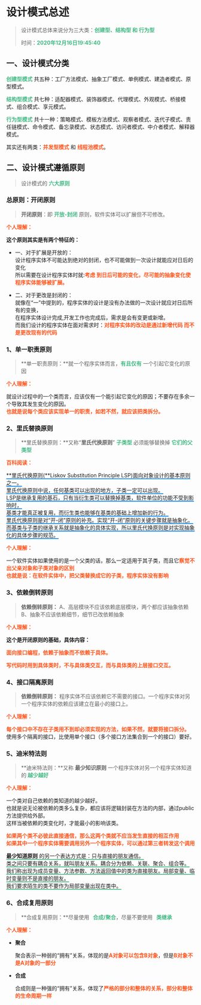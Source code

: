 # 设计模式总述

> 设计模式总体来说分为三大类：<span style="color:#42B983;font-weight:bold;">创建型、结构型 和 行为型</span></br>
>
> 时间：<span style="color:#42B983;font-weight:bold;">2020年12月16日19:45:40</span>

## 一、设计模式分类

<span style="color:#42B983;font-weight:bold;">创建型模式</span>
共五种：工厂方法模式、抽象工厂模式、单例模式、建造者模式、原型模式。

<span style="color:#42B983;font-weight:bold;">结构型模式</span>
共七种：适配器模式、装饰器模式、代理模式、外观模式、桥接模式、组合模式、享元模式。

<span style="color:#42B983;font-weight:bold;">行为型模式</span>
共十一种：策略模式、模板方法模式、观察者模式、迭代子模式、责任链模式、命令模式、备忘录模式、状态模式、访问者模式、中介者模式、解释器模式。

其实还有两类：<span style="color:#FF531A;font-weight:bold;">并发型模式</span> 和 <span style="color:#FF531A;font-weight:bold;">线程池模式</span>。

## 二、设计模式遵循原则

> 设计模式的    <span style="color:#42B983;font-weight:bold;">六大原则</span>

### 总原则：开闭原则

> **开闭原则**：即 <span style="color:#42B983;font-weight:bold;">开放-封闭</span> 原则，软件实体可以扩展但不可修改。

<span style="color:#FF531A;font-weight:bold;">个人理解：</span>

**这个原则其实是有两个特征的：**

* 一、对于扩展是开放的：</br>
  设计程序实体不可能达到绝对的封闭，也不可能做到一次设计就能应对日后的变化</br>
  所以需要在设计程序实体时就:<span style="color:#FF531A;font-weight:bold;">考虑   到日后可能的变化，尽可能的抽象变化使程序实体能够被扩展。</span>

* 二、对于更改是封闭的：</br>
  就像在“一”中提到的，程序实体的设计是没有办法做的一次设计就应对日后所有的变换，</br>
  在程序实体设计完成,开发工作也完成后，需求是会有变更或新增。</br>
  而我们设计的程序实体在面对需求时：<span style="color:#FF531A;font-weight:bold;">对程序实体的改动是通过新增代码
  而不是更改现有的代码</span>



### 1、单一职责原则

> **单一职责原则：**就一个程序实体而言，<span style="color:#42B983;font-weight:bold;">有且仅有</span> 一个引起它变化的原因

<span style="color:#FF531A;font-weight:bold;">个人理解：</span>

就设计过程中的一个类而言，应该仅有一个能引起它变化的原因；不要存在多余一个导致其发生变化的原因。</br>
<span style="color:#FF531A;font-weight:bold;">也就是说每个类应该实现单一的职责，如若不然，就应该把类拆分。</span>



### 2、里氏替换原则

> **里氏替换原则：**又称“**里氏代换原则**” <span style="color:#42B983;font-weight:bold;">子类型</span> 必须能够替换掉  <span style="color:#42B983;font-weight:bold;">它们的父类型</span>

<span style="color:#FF531A;font-weight:bold;">百科阅读：</span>

<span style="border-bottom: 2px solid #0081EF;">**里氏代换原则(**Liskov Substitution Principle LSP)面向对象设计的基本原则之一。</span> </br>
<span style="border-bottom: 2px solid #0081EF;">里氏代换原则中说，任何基类可以出现的地方，子类一定可以出现。</span> </br>
<span style="border-bottom: 2px solid #0081EF;">LSP是继承复用的基石，只有当衍生类可以替换掉基类，软件单位的功能不受到影响时，</span></br>
<span style="border-bottom: 2px solid #0081EF;">基类才能真正被复用，而衍生类也能够在基类的基础上增加新的行为。</span></br>
<span style="border-bottom: 2px solid #0081EF;">里氏代换原则是对“开-闭”原则的补充。实现“开-闭”原则的关键步骤就是抽象化。</span></br>
<span style="border-bottom: 2px solid #0081EF;">而基类与子类的继承关系就是抽象化的具体实现，所以里氏代换原则是对实现抽象化的具体步骤的规范。</span>



<span style="color:#FF531A;font-weight:bold;">个人理解：</span>

一个软件实体如果使用的是一个父类的话，那么一定适用于其子类，而且它<span style="color:#FF531A;font-weight:bold;">察觉不出父亲对象和子类对象的区别</span></br>
<span style="color:#FF531A;font-weight:bold;">也就是说：在软件实体中，把父类替换成它的子类，程序实体没有影响</span>



### 3、依赖倒转原则

> **依赖倒转原则：**
> ​		A、高层模块不应该依赖底层模块，两个都应该抽象依赖
> ​		B、抽象不应该依赖细节，细节已改依赖抽象

<span style="color:#FF531A;font-weight:bold;">个人理解：</span>

**这个是开闭原则的基础，具体内容：**</br>

   <span style="color:#FF531A;font-weight:bold;">面向接口编程，依赖于抽象而不依赖于具体。</span></br>

   <span style="color:#FF531A;font-weight:bold;">写代码时用到具体类时，不与具体类交互，而与具体类的上层接口交互。</span></br>



### 4、接口隔离原则

> **依赖倒转原则：**
> 程序实体不应该依赖它不需要的接口。一个程序实体对另一个程序实体的依赖应该建立在最小的接口上。

<span style="color:#FF531A;font-weight:bold;">个人理解：</span>

<span style="color:#FF531A;font-weight:bold;">每个接口中不存在子类用不到却必须实现的方法，如果不然，就要将接口拆分。</span></br>
使用多个隔离的接口，比使用单个接口（多个接口方法集合到一个的接口）要好。



### 5、迪米特法则

> **迪米特法则：**又称 **最少知识原则** 一个程序实体对另一个程序实体知道的<span style="color:#42B983;font-weight:bold;"> 越少越好</span>

<span style="color:#FF531A;font-weight:bold;">个人理解：</span>

一个类对自己依赖的类知道的越少越好。<br>
也就是说无论被依赖的类多么复杂，都应该将逻辑封装在方法的内部，通过public方法提供给外部。</br>
这样当被依赖的类变化时，才能最小的影响该类。</br>

<span style="color:#FF531A;font-weight:bold;">如果两个类不必彼此直接通信，那么这两个类就不应当发生直接的相互作用</span></br>
<span style="color:#FF531A;font-weight:bold;">如果其中一个程序实体需要调用另外一个程序实体，可以通过第三者转发这个调用</span></br>

<span style="border-bottom: 2px solid #42B983;">**最少知道原则** 的另一个表达方式是：只与直接的朋友通信。</span></br>
<span style="border-bottom: 2px solid #42B983;">类之间只要有耦合关系，就叫朋友关系。耦合分为依赖、关联、聚合、组合等。</span></br>
<span style="border-bottom: 2px solid #42B983;">我们称出现为成员变量、方法参数、方法返回值中的类为直接朋友。局部变量、临时变量则不是直接的朋友。</span></br>
<span style="border-bottom: 2px solid #42B983;">我们要求陌生的类不要作为局部变量出现在类中。</span></br>



### 6、合成复用原则

> **合成复用原则：**尽量使用<span style="color:#42B983;font-weight:bold;">   合成/聚合</span>，尽量不要使用<span style="color:#42B983;font-weight:bold;">   类继承</span>

<span style="color:#FF531A;font-weight:bold;">个人理解：</span>

* **聚合**</br>

  聚合表示一种弱的“拥有”关系，体现的是<span style="color:#FF531A;font-weight:bold;">A对象可以包含B对象</span>，但是<span style="color:#FF531A;font-weight:bold;">B对象不是A对象的一部分</span>

* **合成**  </br>

  合成则是一种强的“拥有”关系，体现了<span style="color:#FF531A;font-weight:bold;">严格的部分和整体的关系，部分和整体的生命周期一样</span>
